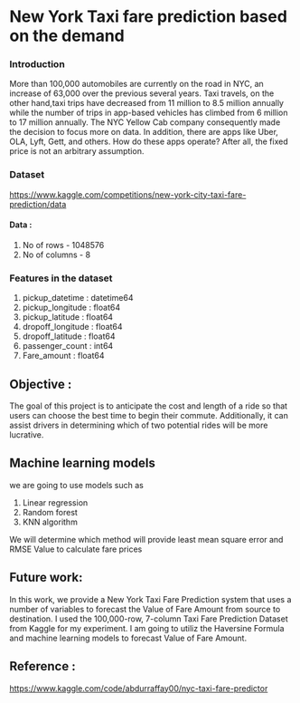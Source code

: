 # New York Taxi fare prediction based on the demand

### Introduction
More than 100,000 automobiles are currently on the road in NYC, an increase of 63,000 over the previous several years. Taxi travels, on the other hand,taxi trips have decreased from 11 million to 8.5 million annually while the number of trips in app-based vehicles has climbed from 6 million to 17 million annually. The NYC Yellow Cab company consequently made the decision to focus more on data. In addition, there are apps like Uber, OLA, Lyft, Gett, and others. How do these apps operate? After all, the fixed price is not an arbitrary assumption.

### Dataset 

https://www.kaggle.com/competitions/new-york-city-taxi-fare-prediction/data

####  Data :
1. No of rows - 1048576
2. No of columns - 8


### Features in the dataset

1. pickup_datetime   : datetime64
2. pickup_longitude  : float64
3. pickup_latitude   : float64
4. dropoff_longitude : float64
5. dropoff_latitude  : float64
6. passenger_count   : int64
7. Fare_amount : float64


## Objective :

The goal of this project is to anticipate the cost and length of a ride so that users can choose the best time to begin their commute. Additionally, it can assist drivers in determining which of two potential rides will be more lucrative.


## Machine learning models 

we are going to use models such as 
1. Linear regression
2. Random forest
3. KNN algorithm 

We will determine which method will provide least mean square error and RMSE Value to calculate fare prices

## Future work:

In this work, we provide a New York Taxi Fare Prediction system that uses a number of variables to forecast the Value of Fare Amount from source to destination. I used the 100,000-row, 7-column  Taxi Fare Prediction Dataset from Kaggle for my experiment. I am going to utiliz the Haversine Formula and machine learning models to forecast Value of Fare Amount.

## Reference : 
https://www.kaggle.com/code/abdurraffay00/nyc-taxi-fare-predictor





